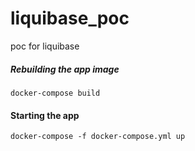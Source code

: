 # liquibase_poc
poc for liquibase

##### Rebuilding the app image
``docker-compose build``
#### Starting the app
``docker-compose -f docker-compose.yml up``
